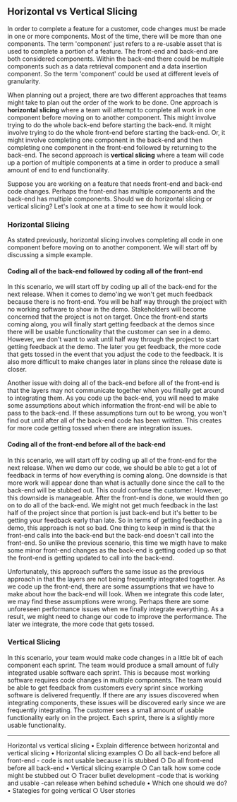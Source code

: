 ## Horizontal vs Vertical Slicing

In order to complete a feature for a customer, code changes must be made in one or more components. Most of the time, there will be more than one components. The term 'component' just refers to a re-usable asset that is used to complete a portion of a feature. The front-end and back-end are both considered components. Within the back-end there could be multiple components such as a data retrieval component and a data insertion component. So the term 'component' could be used at different levels of granularity.

When planning out a project, there are two different approaches that teams might take to plan out the order of the work to be done. One approach is **horizontal slicing** where a team will attempt to complete all work in one component before moving on to another component. This might involve trying to do the whole back-end before starting the back-end. It might involve trying to do the whole front-end before starting the back-end. Or, it might involve completing one component in the back-end and then completing one component in the front-end followed by returning to the back-end. The second approach is **vertical slicing** where a team will code up a portion of multiple components at a time in order to produce a small amount of end to end functionality.

Suppose you are working on a feature that needs front-end and back-end code changes. Perhaps the front-end has multiple components and the back-end has multiple components. Should we do horizontal slicing or vertical slicing? Let's look at one at a time to see how it would look.

### Horizontal Slicing
As stated previously, horizontal slicing involves completing all code in one component before moving on to another component. We will start off by discussing a simple example.

#### Coding all of the back-end followed by coding all of the front-end
In this scenario, we will start off by coding up all of the back-end for the next release. When it comes to demo'ing we won't get much feedback because there is no front-end. You will be half way through the project with no working software to show in the demo. Stakeholders will become concerned that the project is not on target. Once the front-end starts coming along, you will finally start getting feedback at the demos since there will be usable functionality that the customer can see in a demo. However, we don't want to wait until half way through the project to start getting feedback at the demo. The later you get feedback, the more code that gets tossed in the event that you adjust the code to the feedback. It is also more difficult to make changes later in plans since the release date is closer.

Another issue with doing all of the back-end before all of the front-end is that the layers may not communicate together when you finally get around to integrating them. As you code up the back-end, you will need to make some assumptions about which information the front-end will be able to pass to the back-end. If these assumptions turn out to be wrong, you won't find out until after all of the back-end code has been written. This creates for more code getting tossed when there are integration issues.

#### Coding all of the front-end before all of the back-end
In this scenario, we will start off by coding up all of the front-end for the next release. When we demo our code, we should be able to get a lot of feedback in terms of how everything is coming along. One downside is that more work will appear done than what is actually done since the call to the back-end will be stubbed out. This could confuse the customer. However, this downside is manageable. After the front-end is done, we would then go on to do all of the back-end. We might not get much feedback in the last half of the project since that portion is just back-end but it's better to be getting your feedback early than late. So in terms of getting feedback in a demo, this approach is not so bad. One thing to keep in mind is that the front-end calls into the back-end but the back-end doesn't call into the front-end. So unlike the previous scenario, this time we migth have to make some minor front-end changes as the back-end is getting coded up so that the front-end is getting updated to call into the back-end.

Unfortunately, this approach suffers the same issue as the previous approach in that the layers are not being frequently integrated together. As we code up the front-end, there are some assumptions that we have to make about how the back-end will look. When we integrate this code later, we may find these assumptions were wrong. Perhaps there are some unforeseen performance issues when we finally integrate everything. As a result, we might need to change our code to improve the performance. The later we integrate, the more code that gets tossed.

### Vertical Slicing
In this scenario, your team would make code changes in a little bit of each component each sprint. The team would produce a small amount of fully integrated usable software each sprint. This is because most working software requires code changes in multiple components. The team would be able to get feedback from customers every sprint since working software is delivered frequently. If there are any issues discovered when integrating components, these issues will be discovered early since we are frequently integrating. The customer sees a small amount of usable functionality early on in the project. Each sprint, there is a slightly more usable functionality. 







----------------------------------------------------------------------------------
Horizontal vs vertical slicing
	• Explain difference between horizontal and vertical slicing
	• Horizontal slicing examples
		○ Do all back-end before all front-end
		- code is not usable because it is stubbed
		○ Do all front-end before all back-end
	• Vertical slicing example
		○ Can talk how some code might be stubbed out
		○ Tracer bullet development
		-code that is working and usable
		-can release when behind schedule
	• Which one should we do?
	• Stategies for going vertical
		○ User stories
